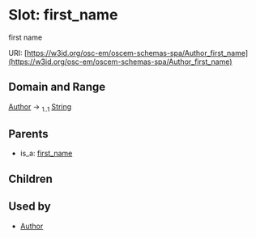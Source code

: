 
# Slot: first_name

first name

URI: [https://w3id.org/osc-em/oscem-schemas-spa/Author_first_name](https://w3id.org/osc-em/oscem-schemas-spa/Author_first_name)


## Domain and Range

[Author](Author.md) &#8594;  <sub>1..1</sub> [String](types/String.md)

## Parents

 *  is_a: [first_name](first_name.md)

## Children


## Used by

 * [Author](Author.md)
